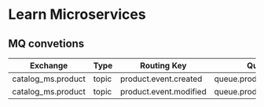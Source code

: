 # Learn Microservices

## MQ convetions

| Exchange           | Type  | Routing Key            | Queue                  | 
|--------------------|-------|------------------------|------------------------|
| catalog_ms.product | topic | product.event.created  | queue.product_created  |
| catalog_ms.product | topic | product.event.modified | queue.product_modified |

